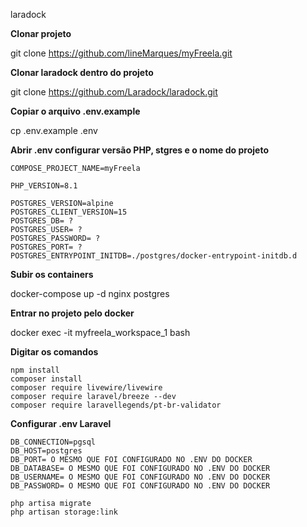 laradock

**Clonar projeto**

git clone https://github.com/lineMarques/myFreela.git


**Clonar laradock dentro do projeto**

git clone https://github.com/Laradock/laradock.git



**Copiar o arquivo .env.example**

cp .env.example .env


**Abrir .env configurar versão PHP, stgres e o nome do projeto**

```
COMPOSE_PROJECT_NAME=myFreela
```

```
PHP_VERSION=8.1
```

```
POSTGRES_VERSION=alpine
POSTGRES_CLIENT_VERSION=15
POSTGRES_DB= ?
POSTGRES_USER= ?
POSTGRES_PASSWORD= ?
POSTGRES_PORT= ?
POSTGRES_ENTRYPOINT_INITDB=./postgres/docker-entrypoint-initdb.d
```

**Subir os containers**

docker-compose up -d nginx postgres

**Entrar no projeto pelo docker**

docker exec -it myfreela_workspace_1 bash

**Digitar os comandos**

```
npm install
composer install
composer require livewire/livewire
composer require laravel/breeze --dev
composer require laravellegends/pt-br-validator
```

**Configurar .env Laravel**

```
DB_CONNECTION=pgsql
DB_HOST=postgres
DB_PORT= O MESMO QUE FOI CONFIGURADO NO .ENV DO DOCKER
DB_DATABASE= O MESMO QUE FOI CONFIGURADO NO .ENV DO DOCKER
DB_USERNAME= O MESMO QUE FOI CONFIGURADO NO .ENV DO DOCKER
DB_PASSWORD= O MESMO QUE FOI CONFIGURADO NO .ENV DO DOCKER
```

```
php artisa migrate
php artisan storage:link
```
